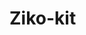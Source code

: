 # Ziko-kit
<!--
rendering :
   - CSR ✅
   - SSG ☑
   - SSR ❌
   - ISR ❌
routing : file-based 
build : vite 
cli : ziko start ... 

partial hydration  

inquirer + picocolors 

To Do

 i18n
 search
 sitemap
 auth
-->